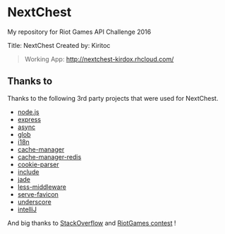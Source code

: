 # NextChest

My repository for Riot Games API Challenge 2016

Title: NextChest
Created by: Kiritoc

> Working App: <http://nextchest-kirdox.rhcloud.com/>

## Thanks to ##

Thanks to the following 3rd party projects that were used for NextChest.
* [node.js](https://nodejs.org/)
* [express](http://expressjs.com/)
* [async](https://github.com/caolan/async)
* [glob](https://github.com/isaacs/node-glob)
* [i18n](https://github.com/mashpie/i18n-node)
* [cache-manager](https://github.com/BryanDonovan/node-cache-manager)
* [cache-manager-redis](https://github.com/dial-once/node-cache-manager-redis)
* [cookie-parser](https://github.com/expressjs/cookie-parser)
* [include](https://github.com/anthonynichols/node-include)
* [jade](http://jade-lang.com/)
* [less-middleware](https://github.com/emberfeather/less.js-middleware)
* [serve-favicon](https://github.com/expressjs/serve-favicon)
* [underscore](http://underscorejs.org/)
* [intelliJ](https://www.jetbrains.com/idea/)

And big thanks to [StackOverflow](http://stackoverflow.com/) and [RiotGames contest](https://developer.riotgames.com/) !
